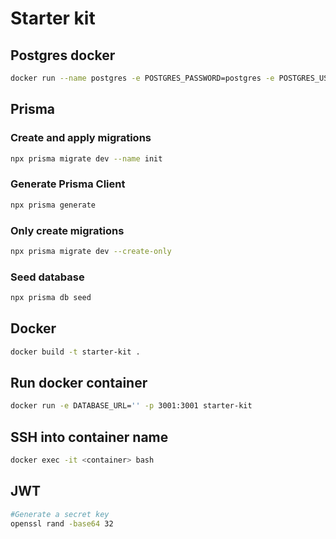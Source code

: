 # Starter kit

## Postgres docker

```bash
docker run --name postgres -e POSTGRES_PASSWORD=postgres -e POSTGRES_USER=postgres -e POSTGRES_DB=starter_kit -p 5432:5432 -d postgres
```

## Prisma

### Create and apply migrations

```bash
npx prisma migrate dev --name init
```

### Generate Prisma Client

```bash
npx prisma generate
```

### Only create migrations

```bash
npx prisma migrate dev --create-only
```

### Seed database

```bash
npx prisma db seed
```

## Docker

```bash
docker build -t starter-kit .
```

## Run docker container

```bash
docker run -e DATABASE_URL='' -p 3001:3001 starter-kit
```

## SSH into container name

```bash
docker exec -it <container> bash
```

## JWT

```bash
#Generate a secret key
openssl rand -base64 32
```
